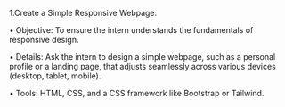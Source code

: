 1.Create a Simple Responsive Webpage:

• Objective: To ensure the intern understands the fundamentals of responsive design.

• Details: Ask the intern to design a simple webpage, such as a personal profile or a landing page, that adjusts seamlessly across various devices (desktop, tablet, mobile).

• Tools: HTML, CSS, and a CSS framework like Bootstrap or Tailwind.
